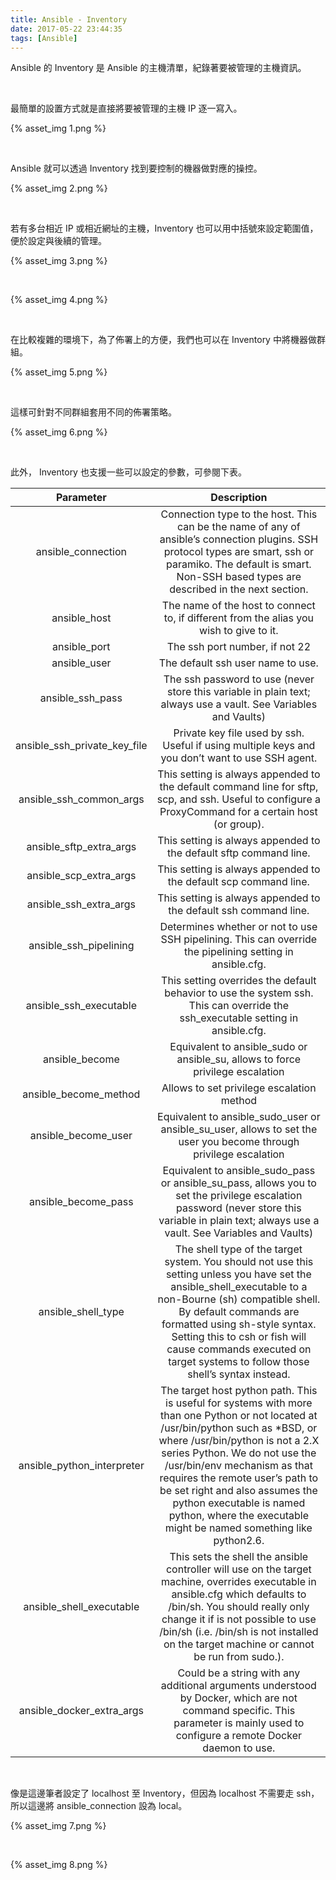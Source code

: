 ```yaml
---
title: Ansible - Inventory
date: 2017-05-22 23:44:35
tags: [Ansible]
---
```


Ansible 的 Inventory 是 Ansible 的主機清單，紀錄著要被管理的主機資訊。  

<!-- More -->

<br/>


最簡單的設置方式就是直接將要被管理的主機 IP 逐一寫入。  

{% asset_img 1.png %}

<br/>


Ansible 就可以透過 Inventory 找到要控制的機器做對應的操控。  

{% asset_img 2.png %}

<br/>


若有多台相近 IP 或相近網址的主機，Inventory 也可以用中括號來設定範圍值，便於設定與後續的管理。  

{% asset_img 3.png %}

<br/>


{% asset_img 4.png %}

<br/>


在比較複雜的環境下，為了佈署上的方便，我們也可以在 Inventory 中將機器做群組。  

{% asset_img 5.png %}

<br/>


這樣可針對不同群組套用不同的佈署策略。  

{% asset_img 6.png %}

<br/>


此外， Inventory 也支援一些可以設定的參數，可參閱下表。  

| Parameter | Description | 
|:-------------:|:-------------:|
| ansible_connection | Connection type to the host. This can be the name of any of ansible’s connection plugins. SSH protocol types are smart, ssh or paramiko. The default is smart. Non-SSH based types are described in the next section. |
| ansible_host | The name of the host to connect to, if different from the alias you wish to give to it. |
| ansible_port | The ssh port number, if not 22 |
| ansible_user | The default ssh user name to use. |
| ansible_ssh_pass | The ssh password to use (never store this variable in plain text; always use a vault. See Variables and Vaults) |
| ansible_ssh_private_key_file | Private key file used by ssh. Useful if using multiple keys and you don’t want to use SSH agent. |
| ansible_ssh_common_args | This setting is always appended to the default command line for sftp, scp, and ssh. Useful to configure a ProxyCommand for a certain host (or group). |
| ansible_sftp_extra_args | This setting is always appended to the default sftp command line. |
| ansible_scp_extra_args | This setting is always appended to the default scp command line. |
| ansible_ssh_extra_args | This setting is always appended to the default ssh command line. |
| ansible_ssh_pipelining | Determines whether or not to use SSH pipelining. This can override the pipelining setting in ansible.cfg. |
| ansible_ssh_executable | This setting overrides the default behavior to use the system ssh. This can override the ssh_executable setting in ansible.cfg. |
| ansible_become | Equivalent to ansible_sudo or ansible_su, allows to force privilege escalation |
| ansible_become_method | Allows to set privilege escalation method |
| ansible_become_user | Equivalent to ansible_sudo_user or ansible_su_user, allows to set the user you become through privilege escalation |
| ansible_become_pass | Equivalent to ansible_sudo_pass or ansible_su_pass, allows you to set the privilege escalation password (never store this variable in plain text; always use a vault. See Variables and Vaults) |
| ansible_shell_type | The shell type of the target system. You should not use this setting unless you have set the ansible_shell_executable to a non-Bourne (sh) compatible shell. By default commands are formatted using sh-style syntax. Setting this to csh or fish will cause commands executed on target systems to follow those shell’s syntax instead. |
| ansible_python_interpreter | The target host python path. This is useful for systems with more than one Python or not located at /usr/bin/python such as *BSD, or where /usr/bin/python is not a 2.X series Python. We do not use the /usr/bin/env mechanism as that requires the remote user’s path to be set right and also assumes the python executable is named python, where the executable might be named something like python2.6. |
| ansible_shell_executable | This sets the shell the ansible controller will use on the target machine, overrides executable in ansible.cfg which defaults to /bin/sh. You should really only change it if is not possible to use /bin/sh (i.e. /bin/sh is not installed on the target machine or cannot be run from sudo.). |
| ansible_docker_extra_args | Could be a string with any additional arguments understood by Docker, which are not command specific. This parameter is mainly used to configure a remote Docker daemon to use. |

<br/>


像是這邊筆者設定了 localhost 至 Inventory，但因為 localhost 不需要走 ssh，所以這邊將 ansible_connection 設為 local。  

{% asset_img 7.png %}

<br/>


{% asset_img 8.png %}

<br/>

